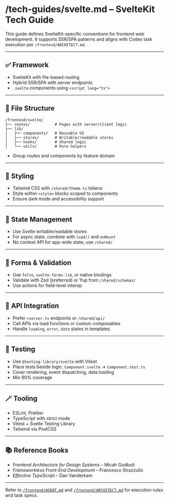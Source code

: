 # /tech-guides/svelte.md – SvelteKit Tech Guide

This guide defines SvelteKit-specific conventions for frontend web development. It supports SSR/SPA patterns and aligns with Codex task execution per `/frontend/ARCHITECT.md`.

---

## ✅ Framework

* SvelteKit with file-based routing
* Hybrid SSR/SPA with server endpoints
* `.svelte` components using `<script lang="ts">`

---

## 🧭 File Structure

```
/frontend/svelte/
├── routes/           # Pages with server/client logic
├── lib/
│   ├── components/   # Reusable UI
│   ├── stores/       # Writable/readable stores
│   ├── hooks/        # Shared logic
│   └── utils/        # Pure helpers
```

* Group routes and components by feature domain

---

## 🎨 Styling

* Tailwind CSS with `/shared/theme.ts` tokens
* Style within `<style>` blocks scoped to components
* Ensure dark mode and accessibility support

---

## 🧠 State Management

* Use Svelte writable/readable stores
* For async state, combine with `load()` and `onMount`
* No context API for app-wide state; use `/shared/`

---

## 🧾 Forms & Validation

* Use `felte`, `svelte-forms-lib`, or native bindings
* Validate with Zod (preferred) or Yup from `/shared/schemas/`
* Use actions for field-level interop

---

## 🔌 API Integration

* Prefer `+server.ts` endpoints or `/shared/api/`
* Call APIs via load functions or custom composables
* Handle `loading`, `error`, `data` states in templates

---

## 🧪 Testing

* Use `@testing-library/svelte` with Vitest
* Place tests beside logic: `Component.svelte` → `Component.test.ts`
* Cover rendering, event dispatching, data loading
* Min 90% coverage

---

## 🪄 Tooling

* ESLint, Prettier
* TypeScript with strict mode
* Vitest + Svelte Testing Library
* Tailwind via PostCSS

---

## 📚 Reference Books

* *Frontend Architecture for Design Systems* – Micah Godbolt
* *Frameworkless Front-End Development* – Francesco Strazzullo
* *Effective TypeScript* – Dan Vanderkam

---

Refer to [`/frontend/AGENT.md`](../AGENT.md) and [`/frontend/ARCHITECT.md`](../ARCHITECT.md) for execution rules and task specs.


